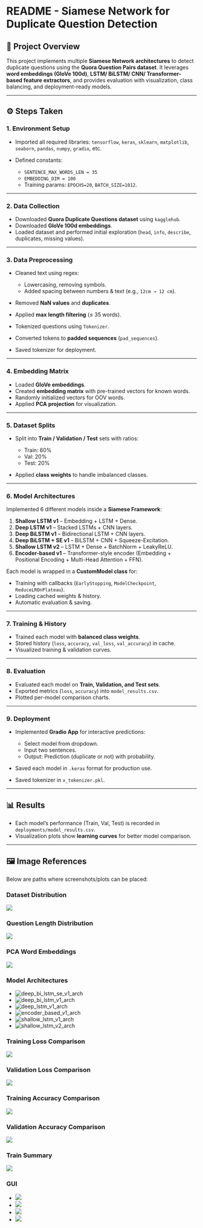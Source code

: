 # README - Siamese Network for Duplicate Question Detection

## 📌 Project Overview

This project implements multiple **Siamese Network architectures** to detect duplicate questions using the **Quora
Question Pairs dataset**.
It leverages **word embeddings (GloVe 100d)**, **LSTM/ BiLSTM/ CNN/ Transformer-based feature extractors**, and provides
evaluation with visualization, class balancing, and deployment-ready models.

---

## ⚙️ Steps Taken

### 1. Environment Setup

* Imported all required libraries: `tensorflow`, `keras`, `sklearn`, `matplotlib`, `seaborn`, `pandas`, `numpy`,
  `gradio`, etc.
* Defined constants:

    * `SENTENCE_MAX_WORDS_LEN = 35`
    * `EMBEDDING_DIM = 100`
    * Training params: `EPOCHS=20`, `BATCH_SIZE=1012`.

---

### 2. Data Collection

* Downloaded **Quora Duplicate Questions dataset** using `kagglehub`.
* Downloaded **GloVe 100d embeddings**.
* Loaded dataset and performed initial exploration (`head`, `info`, `describe`, duplicates, missing values).

---

### 3. Data Preprocessing

* Cleaned text using regex:

    * Lowercasing, removing symbols.
    * Added spacing between numbers & text (e.g., `12cm → 12 cm`).
* Removed **NaN values** and **duplicates**.
* Applied **max length filtering** (≤ 35 words).
* Tokenized questions using `Tokenizer`.
* Converted tokens to **padded sequences** (`pad_sequences`).
* Saved tokenizer for deployment.

---

### 4. Embedding Matrix

* Loaded **GloVe embeddings**.
* Created **embedding matrix** with pre-trained vectors for known words.
* Randomly initialized vectors for OOV words.
* Applied **PCA projection** for visualization.

---

### 5. Dataset Splits

* Split into **Train / Validation / Test** sets with ratios:

    * Train: 60%
    * Val: 20%
    * Test: 20%
* Applied **class weights** to handle imbalanced classes.

---

### 6. Model Architectures

Implemented 6 different models inside a **Siamese Framework**:

1. **Shallow LSTM v1** – Embedding + LSTM + Dense.
2. **Deep LSTM v1** – Stacked LSTMs + CNN layers.
3. **Deep BiLSTM v1** – Bidirectional LSTM + CNN layers.
4. **Deep BiLSTM + SE v1** – BiLSTM + CNN + Squeeze-Excitation.
5. **Shallow LSTM v2** – LSTM + Dense + BatchNorm + LeakyReLU.
6. **Encoder-based v1** – Transformer-style encoder (Embedding + Positional Encoding + Multi-Head Attention + FFN).

Each model is wrapped in a **CustomModel class** for:

* Training with callbacks (`EarlyStopping`, `ModelCheckpoint`, `ReduceLROnPlateau`).
* Loading cached weights & history.
* Automatic evaluation & saving.

---

### 7. Training & History

* Trained each model with **balanced class weights**.
* Stored history (`loss`, `accuracy`, `val_loss`, `val_accuracy`) in cache.
* Visualized training & validation curves.

---

### 8. Evaluation

* Evaluated each model on **Train, Validation, and Test sets**.
* Exported metrics (`loss`, `accuracy`) into `model_results.csv`.
* Plotted per-model comparison charts.

---

### 9. Deployment

* Implemented **Gradio App** for interactive predictions:

    * Select model from dropdown.
    * Input two sentences.
    * Output: Prediction (duplicate or not) with probability.
* Saved each model in `.keras` format for production use.
* Saved tokenizer in `x_tokenizer.pkl`.

---

## 📊 Results

* Each model’s performance (Train, Val, Test) is recorded in `deployments/model_results.csv`.
* Visualization plots show **learning curves** for better model comparison.

---

## 🖼️ Image References

Below are paths where screenshots/plots can be placed:

### Dataset Distribution

![](images/y_dist.png)

### Question Length Distribution

![](images/len_dist.png)

### PCA Word Embeddings

![](images/embedding.png)

### Model Architectures

* ![deep_bi_lstm_se_v1_arch](images/deep_bi_lstm_se_v1_arch.png)
* ![deep_bi_lstm_v1_arch](images/deep_bi_lstm_v1_arch.png)
* ![deep_lstm_v1_arch](images/deep_lstm_v1_arch.png)
* ![encoder_based_v1_arch](images/encoder_based_v1_arch.png)
* ![shallow_lstm_v1_arch](images/shallow_lstm_v1_arch.png)
* ![shallow_lstm_v2_arch](images/shallow_lstm_v2_arch.png)

### Training Loss Comparison

![](images/all_m_train_loss.png)

### Validation Loss Comparison

![](images/all_m_val_loss.png)

### Training Accuracy Comparison

![](images/all_m_train_acc.png)

### Validation Accuracy Comparison

![](images/all_m_val_acc.png)

### Train Summary

![](images/train_summary.png)

### GUI

* ![](images/gui1.png)
* ![](images/gui2.png)
* ![](images/gui3.png)
* ![](images/gui4.png)